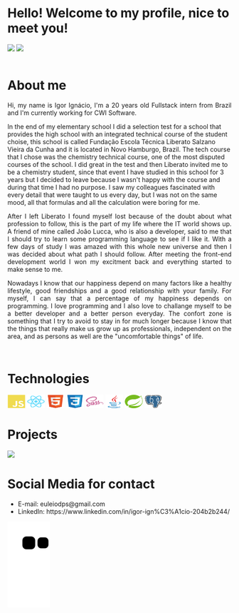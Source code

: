 <h1>Hello! Welcome to my profile, nice to meet you!</h1>

<div>
  
  <img height="180em" src="https://github-readme-stats.vercel.app/api?username=igor-ign&show_icons=true&theme=dark&include_all_commits=true&count_private=true"/>
  <img height="180em" src="https://github-readme-stats.vercel.app/api/top-langs/?username=igor-ign&layout=compact&langs_count=16&theme=dark"/>
</div>
<br>

<div>
  <h1>About me</h1>
  <p align="justify">Hi, my name is Igor Ignácio, I'm a 20 years old Fullstack intern from Brazil and I'm currently working for CWI Software. </p>
  <p align-"justify">In the end of my elementary school I did a selection test for a school that provides the high school with an integrated technical course of the student choise, this school is called Fundação Escola Técnica Liberato Salzano Vieira da Cunha and it is located in Novo Hamburgo, Brazil. The tech course that I chose was the chemistry technical course, one of the most disputed courses of the school. I did great in the test and then Liberato invited me to be a chemistry student, since that event I have studied in this school for 3 years but I decided to leave because I wasn't happy with the course and during that time I had no purpose. I saw my colleagues fascinated with every detail that were taught to us every day, but I was not on the same mood, all that formulas and all the calculation were boring for me.</p>
  <p align="justify">After I left Liberato I found myself lost because of the doubt about what profession to follow, this is the part of my life where the IT world shows up. A friend of mine called João Lucca, who is also a developer, said to me that I should try to learn some programming language to see if I like it. With a few days of study I was amazed with this whole new universe and then I was decided about what path I should follow. After meeting the front-end development world I won my excitment back and everything started to make sense to me.</p>
  <p align="justify">Nowadays I know that our happiness depend on many factors like a healthy lifestyle, good friendships and a good relationship with your family. For myself, I can say that a percentage of my happiness depends on programming. I love programming and I also love to challange myself to be a better developer and a better person everyday. The confort zone is something that I try to avoid to stay in for much longer because I know that the things that really make us grow up as professionals, independent on the area, and as persons as well are the "uncomfortable things" of life.<p>
</div>

<div> 
  <div style="display: inline_block"><br>
    <h1>Technologies</h1>
    <img height="30" width="40" alt="js-icon"  src="https://raw.githubusercontent.com/devicons/devicon/master/icons/javascript/javascript-plain.svg">
    <img height="30" width="40" alt="react-icon" src="https://raw.githubusercontent.com/devicons/devicon/master/icons/react/react-original.svg">
    <img height="30" width="40" alt="html-icon" src="https://raw.githubusercontent.com/devicons/devicon/master/icons/html5/html5-original.svg">
    <img height="30" width="40" alt="css-icon" src="https://raw.githubusercontent.com/devicons/devicon/master/icons/css3/css3-original.svg">
    <img height="30" width="40" alt="sass-icon" src="https://raw.githubusercontent.com/devicons/devicon/master/icons/sass/sass-original.svg">
    <img height="30" width="40" alt="java-icon" src="https://raw.githubusercontent.com/devicons/devicon/master/icons/java/java-original.svg">
    <img height="30" width="40" alt="spring-icon" src="https://raw.githubusercontent.com/devicons/devicon/master/icons/spring/spring-original.svg">
    <img height="30" width="40" alt="postgreSQL-icon" src="https://raw.githubusercontent.com/devicons/devicon/master/icons/postgresql/postgresql-original.svg">
   </div>
   
   <div>
      <h1>Projects</h1>
      <a href="https://github.com/igor-ign/Nyz">
        <img src='https://github-readme-stats.vercel.app/api/pin/?username=igor-ign&repo=Nyz&theme=dark'/>      
      </a>

   </div> 
  
  <h1>Social Media for contact</h1>
  <ul>
    <li>E-mail: euleiodps@gmail.com</li>
    <li>LinkedIn: https://www.linkedin.com/in/igor-ign%C3%A1cio-204b2b244/</li>
  </ul>
</div>
  
![Snake animation](https://github.com/igor-ign/igor-ign/blob/output/github-contribution-grid-snake.svg)

